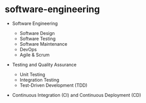 # software-engineering
 
- Software Engineering
   - Software Design
   - Software Testing
   - Software Maintenance
   - DevOps
   - Agile & Scrum


- Testing and Quality Assurance
   - Unit Testing
   - Integration Testing
   - Test-Driven Development (TDD)

- Continuous Integration (CI) and Continuous Deployment (CD)
